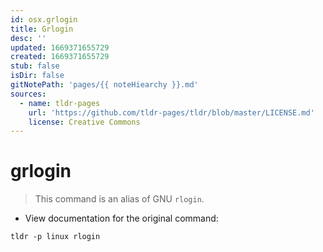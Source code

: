 ```yaml
---
id: osx.grlogin
title: Grlogin
desc: ''
updated: 1669371655729
created: 1669371655729
stub: false
isDir: false
gitNotePath: 'pages/{{ noteHiearchy }}.md'
sources:
  - name: tldr-pages
    url: 'https://github.com/tldr-pages/tldr/blob/master/LICENSE.md'
    license: Creative Commons
---
```

# grlogin

> This command is an alias of GNU `rlogin`.

- View documentation for the original command:

`tldr -p linux rlogin`

